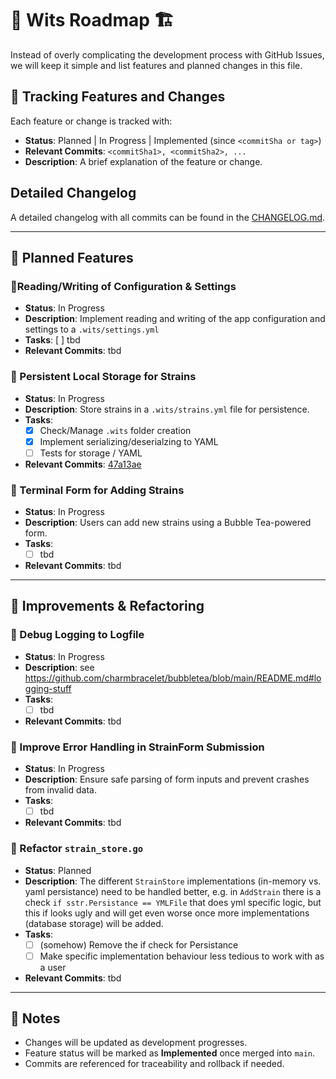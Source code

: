 # 🥦 Wits Roadmap 🏗️

Instead of overly complicating the development process with GitHub Issues,
we will keep it simple and list features and planned changes in this file.

## 🚀 Tracking Features and Changes

Each feature or change is tracked with:
- **Status**: Planned | In Progress | Implemented (since `<commitSha or tag>`)
- **Relevant Commits**: `<commitSha1>, <commitSha2>, ...`
- **Description**: A brief explanation of the feature or change.

## Detailed Changelog

A detailed changelog with all commits can be found in the [CHANGELOG.md](./CHANGELOG.md).

---

## 📌 Planned Features

### 🔹Reading/Writing of Configuration & Settings
- **Status**: In Progress
- **Description**: Implement reading and writing of the app configuration and settings to a `.wits/settings.yml`
- **Tasks**:
  [ ] tbd
- **Relevant Commits**: tbd

### 🔹 Persistent Local Storage for Strains
- **Status**: In Progress
- **Description**: Store strains in a `.wits/strains.yml` file for persistence.
- **Tasks**:
  - [x] Check/Manage `.wits` folder creation
  - [x] Implement serializing/deserialzing to YAML
  - [ ] Tests for storage / YAML
- **Relevant Commits**: [47a13ae](https://github.com/TheDonDope/wits-tui/commit/47a13aef4390fdae6fcebb13c57ef01207bfecf1)

### 🔹 Terminal Form for Adding Strains
- **Status**: In Progress
- **Description**: Users can add new strains using a Bubble Tea-powered form.
- **Tasks**:
  - [ ] tbd
- **Relevant Commits**: tbd

---

## 🔧 Improvements & Refactoring

### 🔹 Debug Logging to Logfile
- **Status**: In Progress
- **Description**: see <https://github.com/charmbracelet/bubbletea/blob/main/README.md#logging-stuff>
- **Tasks**:
  - [ ] tbd
- **Relevant Commits**: tbd

### 🔹 Improve Error Handling in StrainForm Submission
- **Status**: In Progress
- **Description**: Ensure safe parsing of form inputs and prevent crashes from invalid data.
- **Tasks**:
  - [ ] tbd
- **Relevant Commits**: tbd

### 🔹 Refactor `strain_store.go`
- **Status**: Planned
- **Description**: The different `StrainStore` implementations (in-memory vs. yaml persistance) need to be handled better, e.g. in `AddStrain` there is a check `if sstr.Persistance == YMLFile` that does yml specific logic, but this if looks ugly and will get even worse once more implementations (database storage) will be added.
- **Tasks**:
  - [ ] (somehow) Remove the if check for Persistance
  - [ ] Make specific implementation behaviour less tedious to work with as a user
- **Relevant Commits**: tbd

---

## 📜 Notes
- Changes will be updated as development progresses.
- Feature status will be marked as **Implemented** once merged into `main`.
- Commits are referenced for traceability and rollback if needed.
